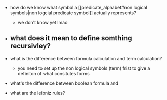 - how do we know what symbol a [[predicate_alphabet#non logical symbols|non logcial predicate symbol]] actually represents?
	- we don't know yet lmao
- what does it mean to define somthing recursivley?
	- 
- what is the difference between formula calculation and term calculation?
	- you need to set up the non logical symbols (term) frist to give a definiton of what consitutes forms
- what's the difference between boolean formula and


- what are the leibniz rules?
